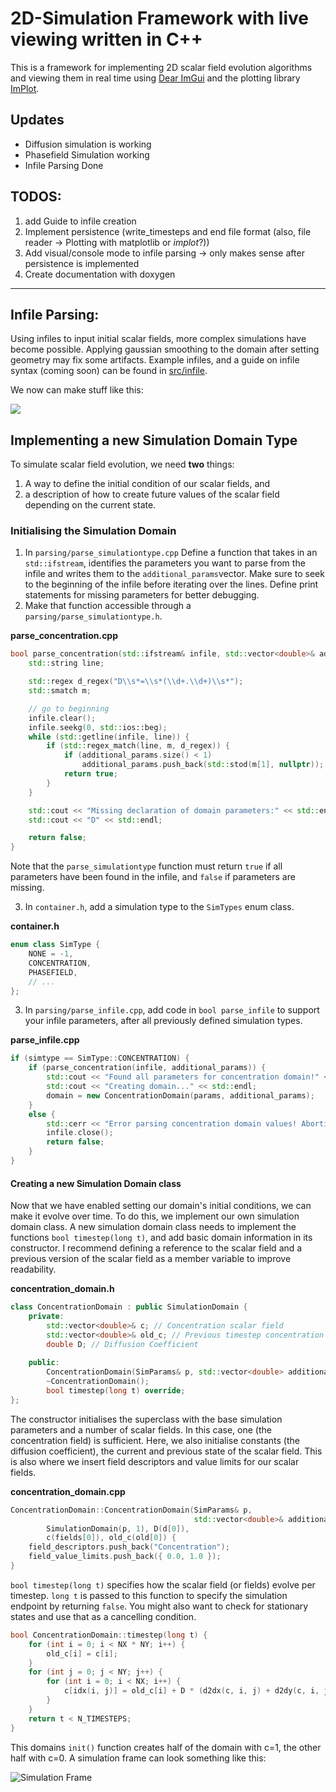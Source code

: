 # 2D-Simulation Framework with live viewing written in C++
This is a framework for implementing 2D scalar field evolution algorithms and viewing them in real time using [Dear ImGui](https://github.com/ocornut/imgui) and the plotting library [ImPlot](https://github.com/epezent/implot).

## Updates
- Diffusion simulation is working
- Phasefield Simulation working
- Infile Parsing Done

## TODOS:
1. add Guide to infile creation
1. Implement persistence (write_timesteps and end file format (also, file reader -> Plotting with matplotlib or *implot*?))
5. Add visual/console mode to infile parsing -> only makes sense after persistence is implemented
3. Create documentation with doxygen
--- 

## Infile Parsing:
Using infiles to input initial scalar fields, more complex simulations have become possible. 
Applying gaussian smoothing to the domain after setting geometry may fix some artifacts.
Example infiles, and a guide on infile syntax (coming soon) can be found in [src/infile](https://github.com/Brudihawo/sim2d_cpp/tree/main/src/infile).

We now can make stuff like this:

![](img/diffusion_better_geometry.png)



## Implementing a new Simulation Domain Type

To simulate scalar field evolution, we need **two** things:
1. A way to define the initial condition of our scalar fields, and 
2. a description of how to create future values of the scalar field depending on the current state.

### Initialising the Simulation Domain

1. In `parsing/parse_simulationtype.cpp` Define a function that takes in an `std::ifstream`, identifies the parameters you want to parse from the infile and writes them to the 
`additional_params`vector. Make sure to seek to the beginning of the infile before iterating over the lines. Define print statements for missing parameters for better debugging.
2. Make that function accessible through a `parsing/parse_simulationtype.h`.

**parse_concentration.cpp**
```cpp
bool parse_concentration(std::ifstream& infile, std::vector<double>& additional_params) {
    std::string line;

    std::regex d_regex("D\\s*=\\s*(\\d+.\\d+)\\s*");
    std::smatch m;

    // go to beginning
    infile.clear();
    infile.seekg(0, std::ios::beg);
    while (std::getline(infile, line)) {
        if (std::regex_match(line, m, d_regex)) {
            if (additional_params.size() < 1)
                additional_params.push_back(std::stod(m[1], nullptr));
            return true;
        }
    }

    std::cout << "Missing declaration of domain parameters:" << std::endl;
    std::cout << "D" << std::endl;

    return false;
}
```

Note that the `parse_simulationtype` function must return `true` if all parameters have been found in the infile, and `false` if parameters are missing.

3. In `container.h`, add a simulation type to the `SimTypes` enum class.

**container.h**
``` cpp
enum class SimType {
    NONE = -1,
    CONCENTRATION,
    PHASEFIELD,
    // ...
};
```
3. In `parsing/parse_infile.cpp`, add code in `bool parse_infile` to support your infile parameters, after all previously defined simulation types.

**parse_infile.cpp**
```cpp        
if (simtype == SimType::CONCENTRATION) {
    if (parse_concentration(infile, additional_params)) {
        std::cout << "Found all parameters for concentration domain!" << std::endl;
        std::cout << "Creating domain..." << std::endl;
        domain = new ConcentrationDomain(params, additional_params);
    }
    else {
        std::cerr << "Error parsing concentration domain values! Aborting..." << std::endl;
        infile.close();
        return false;
    }
}
```
#### Creating a new Simulation Domain class
Now that we have enabled setting our domain's initial conditions, we can make it evolve over time. To do this, we implement our own simulation domain class.
A new simulation domain class needs to implement the functions `bool timestep(long t)`, and add basic domain information in its constructor. I recommend defining a reference to the scalar field and a previous version of the scalar field as a member variable to improve readability.

**concentration_domain.h**
``` cpp
class ConcentrationDomain : public SimulationDomain {
    private: 
        std::vector<double>& c; // Concentration scalar field
        std::vector<double>& old_c; // Previous timestep concentration values;
        double D; // Diffusion Coefficient
    
    public:
        ConcentrationDomain(SimParams& p, std::vector<double> additional_params);
        ~ConcentrationDomain();
        bool timestep(long t) override;
};
```

The constructor initialises the superclass with the base simulation parameters and a number of scalar fields. In this case, one (the concentration field) is sufficient. Here, we also initialise constants (the diffusion coefficient), the current and previous state of the scalar field.
This is also where we insert field descriptors and value limits for our scalar fields.

**concentration_domain.cpp**
```cpp
ConcentrationDomain::ConcentrationDomain(SimParams& p,
                                         std::vector<double>& additional_params):
        SimulationDomain(p, 1), D(d[0]),
        c(fields[0]), old_c(old[0]) {
    field_descriptors.push_back("Concentration");
    field_value_limits.push_back({ 0.0, 1.0 });
}
```
`bool timestep(long t)` specifies how the scalar field (or fields) evolve per timestep. `long t` is passed to this function to specify the simulation endpoint by returning `false`. You might also want to check for stationary states and use that as a cancelling condition.
```cpp
bool ConcentrationDomain::timestep(long t) {
    for (int i = 0; i < NX * NY; i++) {
        old_c[i] = c[i];
    }
    for (int j = 0; j < NY; j++) {
        for (int i = 0; i < NX; i++) {
            c[idx(i, j)] = old_c[i] + D * (d2dx(c, i, j) + d2dy(c, i, j)) * DELTA_T;
        }
    }
    return t < N_TIMESTEPS;
}
```

This domains `init()` function creates half of the domain with c=1, the other half with c=0. A simulation frame can look something like this:

![Simulation Frame](img/diffusion_171220.png)
